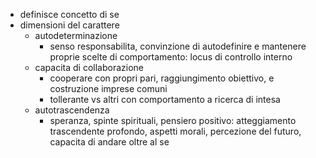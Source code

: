- definisce concetto di se
- dimensioni del carattere
	- autodeterminazione
		- senso responsabilita, convinzione di autodefinire e mantenere proprie scelte di comportamento: locus di controllo interno
	- capacita di collaborazione
		- cooperare con propri pari, raggiungimento obiettivo, e costruzione imprese comuni
		- tollerante vs altri con comportamento a ricerca di intesa
	- autotrascendenza
		- speranza, spinte spirituali, pensiero positivo: atteggiamento trascendente profondo, aspetti morali, percezione del futuro, capacita di andare oltre al se
